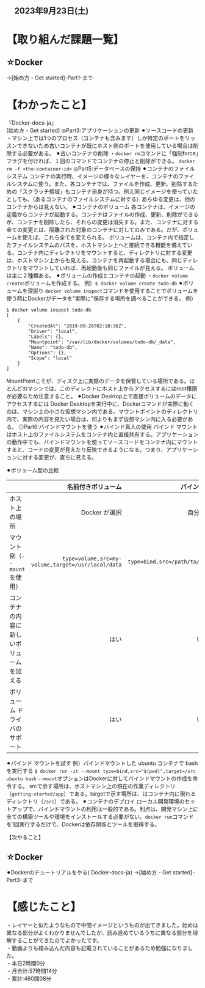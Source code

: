 ## 　2023年9月23日(土)
# 【取り組んだ課題一覧】
## ☆Docker
→[始め方 - Get started]-Part1-まで
# 【わかったこと】
『Docker-docs-ja』<br>
[始め方 - Get started]
◎Part3:アプリケーションの更新
⚫︎ソースコードの更新
・マシン上では1つのプロセス（コンテナも含みます）しか特定のポートをリッスンできないため古いコンテナが既にホスト側のポートを使用している場合は削除する必要がある。
⚫︎古いコンテナの削除
・`docker rm`コマンドに「強制force」フラグを付ければ、１回のコマンドでコンテナの停止と削除ができる。 `docker rm -f <the-container-id>`
◎Part5:データベースの保持
⚫︎コンテナのファイルシステム
コンテナの実行時、イメージの様々なレイヤーを、コンテナのファイルシステムに使う。また、各コンテナでは、ファイルを作成、更新、削除するための「スクラッチ領域」もコンテナ自身が持つ。例え同じイメージを使っていたとしても、（あるコンテナのファイルシステムに対する）あらゆる変更は、他のコンテナからは見えない。
⚫︎コンテナのボリューム
各コンテナは、イメージの定義からコンテナが起動する。コンテナはファイルの作成、更新、削除ができるが、コンテナを削除したら、それらの変更は消失する。また、コンテナに対する全ての変更とは、隔離された対象のコンテナに対してのみである。だが、ボリュームを使えば、これら全てを変えられる。
ボリュームは、コンテナ内で指定したファイルシステムのパスを、ホストマシン上へと接続できる機能を備えている。コンテナ内にディレクトリをマウントすると、ディレクトリに対する変更は、ホストマシン上からも見える。コンテナを再起動する場合にも、同じディレクトリをマウントしていれば、再起動後も同じファイルが見える。
ボリュームは主に２種類ある。
⚫︎ボリュームの作成とコンテナの起動
・`docker volume create`:ボリュームを作成する。
例）`$ docker volume create todo-db`
⚫︎ボリュームを深掘り
`docker volume inspect`コマンドを使用することでボリュームを使う時にDockerがデータを"実際に"保存する場所を調べることができる。
例）
```
$ docker volume inspect todo-db
[
    {
        "CreatedAt": "2019-09-26T02:18:36Z",
        "Driver": "local",
        "Labels": {},
        "Mountpoint": "/var/lib/docker/volumes/todo-db/_data",
        "Name": "todo-db",
        "Options": {},
        "Scope": "local"
    }
]
```
MountPointこそが、ディスク上に実際のデータを保管している場所である。ほとんどのマシンでは、このディレクトにホスト上からアクセスするにはroot権限が必要なため注意すること。
⚫︎Docker Desktop上で直接ボリュームのデータにアクセスするには
Docker Desktopを実行中に、Dockerコマンドが実際に動くのは、マシン上の小さな仮想マシン内である。マウントポイントのディレクトリ内で、実際の内容を見たい場合は、何よりもまず仮想マシン内に入る必要がある。
◎Part6:バインドマウントを使う
⚫︎バインド真人の使用
バインド マウントはホスト上のファイルシステムをコンテナ内と直接共有する。アプリケーションの動作中でも、バインドマウントを使ってソースコードをコンテナ内にマウントすると、コードの変更が見えたり反映できるようになる。つまり、アプリケーションに対する変更が、直ちに見える。

⚫︎ボリューム型の比較

|  | 名前付きボリューム | バインド マウント |
|:-----------|------------:|:------------:|
| ホスト上の場所 | Docker が選択 | 自分で決める |
| マウント例（`--mount`を使用） | `type=volume,src=my-volume,target=/usr/local/data` | `type=bind,src=/path/to/data,target=/usr/local/data` |
| コンテナの内容に新しいボリュームを加える | はい | いいえ |
| ボリューム ドライバのサポート | はい | いいえ |

⚫︎バインド マウントを試す
例）バインドマウントした ubuntu コンテナで bash を実行する
`$ docker run -it --mount type=bind,src="$(pwd)",target=/src ubuntu bash`
`--mount`オプションはDockerに対してバインドマウントの作成を命令する。
srcで示す場所は、ホストマシン上の現在の作業ディレクトリ（`getting-started/app`）である。targetで示す場所は、はコンテナ内に現れるディレクトリ（`/src`）である。
⚫︎コンテナのデプロイ
ローカル開発環境のセットアップで、バインドマウントの利用は一般的である。利点は、開発マシン上に全ての構築ツールや環境をインストールする必要がない。`docker run`コマンドを1回実行するだけで、Dockerは依存関係とツールを取得する。


【次やること】
## ☆Docker
⚫︎Dockerのチュートリアルをやる( Docker-docs-ja)
→[始め方 - Get started]-Part3-まで
# 【感じたこと】
・レイヤーと似たようなもので中間イメージというものが出てきました。始めは異なる部分がよくわかりませんでしたが、読み進めているうちに異なる部分を理解することができたのでよかったです。<br>
・動画よりも踏み込んだ内容も記載されていることがあるため勉強になりました。<br>
・本日2時間0分<br>
・月合計:57時間14分<br>
・累計:460間08分<br>
